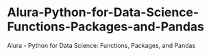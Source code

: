 # Alura-Python-for-Data-Science-Functions-Packages-and-Pandas
Alura - Python for Data Science: Functions, Packages, and Pandas
